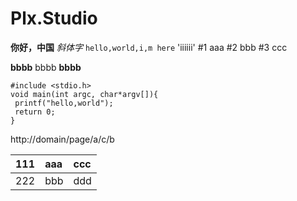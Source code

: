 # Plx.Studio #
**你好，中国**
_斜体字_
`hello,world,i,m here`
'iiiiii'
#1 aaa
#2 bbb
#3 ccc

**bbbb** bbbb
**bbbb**

```
#include <stdio.h>
void main(int argc, char*argv[]){
 printf("hello,world");
 return 0;
}
```
http://domain/page/a/c/b

|111|aaa|ccc|
|:--|:--|:--|
|222|bbb|ddd|